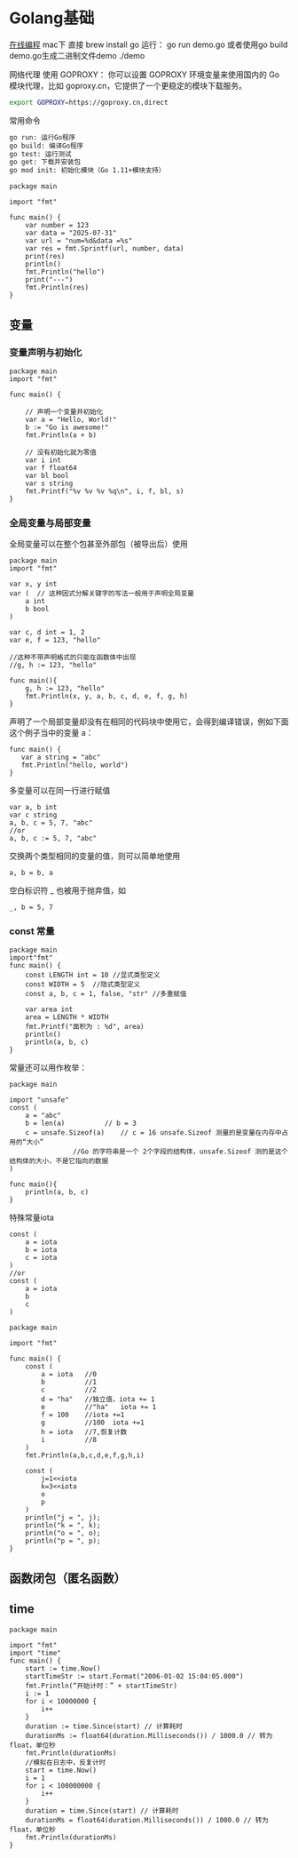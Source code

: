 # Golang基础
[在线编程](https://www.runoob.com/try/runcode.php?filename=helloworld&type=go)
mac下 直接 brew install go 运行： go run demo.go 或者使用go build demo.go生成二进制文件demo ./demo

网络代理
使用 GOPROXY： 你可以设置 GOPROXY 环境变量来使用国内的 Go 模块代理，比如 goproxy.cn，它提供了一个更稳定的模块下载服务。
```bash
export GOPROXY=https://goproxy.cn,direct
```
常用命令
```bash
go run: 运行Go程序
go build: 编译Go程序
go test: 运行测试
go get: 下载并安装包
go mod init: 初始化模块（Go 1.11+模块支持）
```

```golang
package main

import "fmt"

func main() {
	var number = 123
	var data = "2025-07-31"
	var url = "num=%d&data =%s"
	var res = fmt.Sprintf(url, number, data)
	print(res)
	println()
	fmt.Println("hello")
	print("---")
	fmt.Println(res)
}
```
## 变量
### 变量声明与初始化
```golang
package main
import "fmt"

func main() {

    // 声明一个变量并初始化
    var a = "Hello, World!"
	b := "Go is awesome!"
    fmt.Println(a + b)

    // 没有初始化就为零值
    var i int
    var f float64
    var bl bool
    var s string
    fmt.Printf("%v %v %v %q\n", i, f, bl, s)
}
```
### 全局变量与局部变量
全局变量可以在整个包甚至外部包（被导出后）使用
```golang
package main
import "fmt"

var x, y int
var (  // 这种因式分解关键字的写法一般用于声明全局变量
    a int
    b bool
)

var c, d int = 1, 2
var e, f = 123, "hello"

//这种不带声明格式的只能在函数体中出现
//g, h := 123, "hello"

func main(){
    g, h := 123, "hello"
    fmt.Println(x, y, a, b, c, d, e, f, g, h)
}
```
声明了一个局部变量却没有在相同的代码块中使用它，会得到编译错误，例如下面这个例子当中的变量 a：
```golang
func main() {
   var a string = "abc"
   fmt.Println("hello, world")
}
```
多变量可以在同一行进行赋值
```golang
var a, b int
var c string
a, b, c = 5, 7, "abc"
//or
a, b, c := 5, 7, "abc"
```
交换两个类型相同的变量的值，则可以简单地使用
```golang
a, b = b, a
```
空白标识符 _ 也被用于抛弃值，如
```golang
_, b = 5, 7
```
### const 常量
```golang
package main
import"fmt"
func main() {
	const LENGTH int = 10 //显式类型定义
   	const WIDTH = 5  //隐式类型定义
	const a, b, c = 1, false, "str" //多重赋值

   	var area int
   	area = LENGTH * WIDTH
   	fmt.Printf("面积为 : %d", area)
   	println()
   	println(a, b, c)  
}
```
常量还可以用作枚举：
```golang
package main

import "unsafe"
const (
    a = "abc"
    b = len(a)			// b = 3
    c = unsafe.Sizeof(a)	// c = 16 unsafe.Sizeof 测量的是变量在内存中占用的“大小”
				//Go 的字符串是一个 2个字段的结构体，unsafe.Sizeof 测的是这个结构体的大小，不是它指向的数据
)

func main(){
    println(a, b, c)
}
```
特殊常量iota
```golang
const (
    a = iota
    b = iota
    c = iota
)
//or
const (
    a = iota
    b 
    c
)
```
```golang
package main

import "fmt"

func main() {
	const (
	    a = iota   //0
	    b          //1
	    c          //2
	    d = "ha"   //独立值，iota += 1
	    e          //"ha"   iota += 1
	    f = 100    //iota +=1
	    g          //100  iota +=1
	    h = iota   //7,恢复计数
	    i          //8
	)
	fmt.Println(a,b,c,d,e,f,g,h,i)

	const (
	    j=1<<iota
	    k=3<<iota
	    o
	    p
	)
	println("j = ", j);
	println("k = ", k);
	println("o = ", o);
	println("p = ", p);
}
```
## 函数闭包（匿名函数）

## time
```golang
package main

import "fmt"
import "time"
func main() {
   	start := time.Now()
	startTimeStr := start.Format("2006-01-02 15:04:05.000")
	fmt.Println(“开始计时：” + startTimeStr)
	i := 1
	for i < 10000000 {
		i++
	}
	duration := time.Since(start) // 计算耗时
	durationMs := float64(duration.Milliseconds()) / 1000.0 // 转为 float，单位秒
	fmt.Println(durationMs)
	//模拟在日志中，反复计时
	start = time.Now()
	i = 1
	for i < 100000000 {
		i++
	}
	duration = time.Since(start) // 计算耗时
	durationMs = float64(duration.Milliseconds()) / 1000.0 // 转为 float，单位秒
	fmt.Println(durationMs)
}
```
